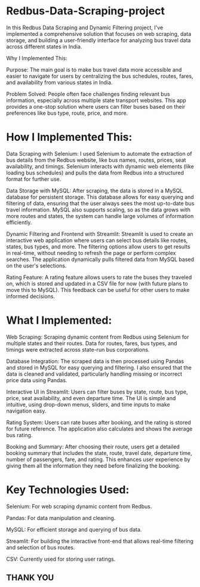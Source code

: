 # Redbus-Data-Scraping-project

In this Redbus Data Scraping and Dynamic Filtering project, I've implemented a comprehensive solution that focuses on web scraping, data storage, and building a user-friendly interface for analyzing bus travel data across different states in India.

Why I Implemented This:

Purpose: 
The main goal is to make bus travel data more accessible and easier to navigate for users by centralizing the bus schedules, routes, fares, and availability from various states in India.

Problem Solved:
People often face challenges finding relevant bus information, especially across multiple state transport websites. This app provides a one-stop solution where users can filter buses based on their preferences like bus type, route, price, and more.


# How I Implemented This:

Data Scraping with Selenium:
I used Selenium to automate the extraction of bus details from the Redbus website, like bus names, routes, prices, seat availability, and timings.
Selenium interacts with dynamic web elements (like loading bus schedules) and pulls the data from Redbus into a structured format for further use.

Data Storage with MySQL:
After scraping, the data is stored in a MySQL database for persistent storage. This database allows for easy querying and filtering of data, ensuring that the user always sees the most up-to-date bus travel information.
MySQL also supports scaling, so as the data grows with more routes and states, the system can handle large volumes of information efficiently.

Dynamic Filtering and Frontend with Streamlit:
Streamlit is used to create an interactive web application where users can select bus details like routes, states, bus types, and more.
The filtering options allow users to get results in real-time, without needing to refresh the page or perform complex searches. The application dynamically pulls filtered data from MySQL based on the user's selections.

Rating Feature:
A rating feature allows users to rate the buses they traveled on, which is stored and updated in a CSV file for now (with future plans to move this to MySQL).
This feedback can be useful for other users to make informed decisions.


# What I Implemented:

Web Scraping:
Scraping dynamic content from Redbus using Selenium for multiple states and their routes.
Data for routes, fares, bus types, and timings were extracted across state-run bus corporations.

Database Integration:
The scraped data is then processed using Pandas and stored in MySQL for easy querying and filtering.
I also ensured that the data is cleaned and validated, particularly handling missing or incorrect price data using Pandas.

Interactive UI in Streamlit:
Users can filter buses by state, route, bus type, price, seat availability, and even departure time.
The UI is simple and intuitive, using drop-down menus, sliders, and time inputs to make navigation easy.

Rating System:
Users can rate buses after booking, and the rating is stored for future reference.
The application also calculates and shows the average bus rating.

Booking and Summary:
After choosing their route, users get a detailed booking summary that includes the state, route, travel date, departure time, number of passengers, fare, and rating. This enhances user experience by giving them all the information they need before finalizing the booking.


# Key Technologies Used:

Selenium: For web scraping dynamic content from Redbus.

Pandas: For data manipulation and cleaning.

MySQL: For efficient storage and querying of bus data.

Streamlit: For building the interactive front-end that allows real-time filtering and selection of bus routes.

CSV: Currently used for storing user ratings.



## THANK YOU ##







